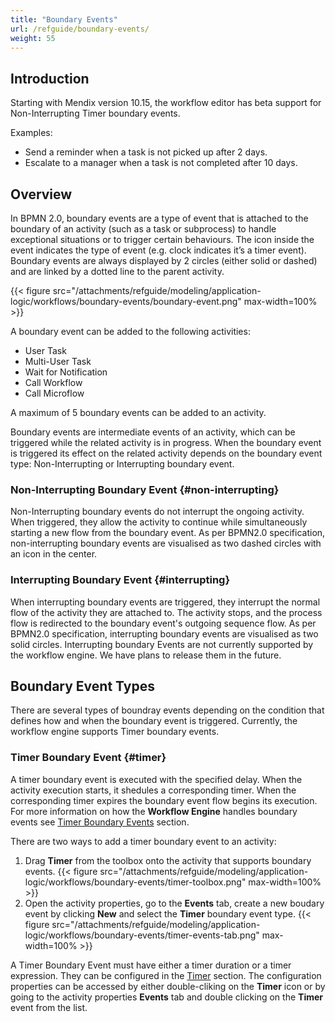 ```yaml
---
title: "Boundary Events"
url: /refguide/boundary-events/
weight: 55
---
```


## Introduction

Starting with Mendix version 10.15, the workflow editor has beta support for Non-Interrupting Timer boundary events.

Examples:

- Send a reminder when a task is not picked up after 2 days.
- Escalate to a manager when a task is not completed after 10 days.

## Overview

In BPMN 2.0, boundary events are a type of event that is attached to the boundary of an activity (such as a task or subprocess) to handle exceptional situations or to trigger certain behaviours. The icon inside the event indicates the type of event (e.g. clock indicates it’s a timer event). Boundary events are always displayed by 2 circles (either solid or dashed) and are linked by a dotted line to the parent activity.

{{< figure src="/attachments/refguide/modeling/application-logic/workflows/boundary-events/boundary-event.png" max-width=100% >}}

A boundary event can be added to the following activities:

- User Task
- Multi-User Task
- Wait for Notification
- Call Workflow
- Call Microflow

A maximum of 5 boundary events can be added to an activity.

Boundary events are intermediate events of an activity, which can be triggered while the related activity is in progress. When the boundary event is triggered its effect on the related activity depends on the boundary event type: Non-Interrupting or Interrupting boundary event.

### Non-Interrupting Boundary Event {#non-interrupting}

Non-Interrupting boundary events do not interrupt the ongoing activity. When triggered, they allow the activity to continue while simultaneously starting a new flow from the boundary event. As per BPMN2.0 specification, non-interrupting boundary events are visualised as two dashed circles with an icon in the center.

### Interrupting Boundary Event {#interrupting}

When interrupting boundary events are triggered, they interrupt the normal flow of the activity they are attached to. The activity stops, and the process flow is redirected to the boundary event's outgoing sequence flow. As per BPMN2.0 specification, interrupting boundary events are visualised as two solid circles. Interrupting boundary Events are not currently supported by the workflow engine. We have plans to release them in the future.

## Boundary Event Types

There are several types of boundray events depending on the condition that defines how and when the boundary event is triggered. Currently, the workflow engine supports Timer boundary events.

### Timer Boundary Event {#timer}

A timer boundary event is executed with the specified delay. When the activity execution starts, it shedules a corresponding timer. When the corresponding timer expires the boundary event flow begins its execution. For more information on how the **Workflow Engine** handles boundary events see [Timer Boundary Events](/refguide/workflow-engine/#timer-boundary-events) section.

There are two ways to add a timer boundary event to an activity:

1. Drag **Timer** from the toolbox onto the activity that supports boundary events. {{< figure src="/attachments/refguide/modeling/application-logic/workflows/boundary-events/timer-toolbox.png" max-width=100% >}}
1. Open the activity properties, go to the **Events** tab, create a new boudary event by clicking **New** and select the **Timer** boundary event type. {{< figure src="/attachments/refguide/modeling/application-logic/workflows/boundary-events/timer-events-tab.png" max-width=100% >}}

A Timer Boundary Event must have either a timer duration or a timer expression. They can be configured in the [Timer](/refguide/timer/#timer) section. The configuration properties can be accessed by either double-cliking on the **Timer** icon or by going to the activity properties **Events** tab and double clicking on the **Timer** event from the list.